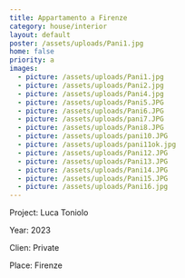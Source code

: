 ```yaml
---
title: Appartamento a Firenze
category: house/interior
layout: default
poster: /assets/uploads/Pani1.jpg
home: false
priority: a
images:
  - picture: /assets/uploads/Pani1.jpg
  - picture: /assets/uploads/Pani2.jpg
  - picture: /assets/uploads/Pani4.jpg
  - picture: /assets/uploads/Pani5.JPG
  - picture: /assets/uploads/Pani6.JPG
  - picture: /assets/uploads/pani7.JPG
  - picture: /assets/uploads/Pani8.JPG
  - picture: /assets/uploads/pani10.JPG
  - picture: /assets/uploads/pani11ok.jpg
  - picture: /assets/uploads/Pani12.JPG
  - picture: /assets/uploads/Pani13.JPG
  - picture: /assets/uploads/Pani14.JPG
  - picture: /assets/uploads/Pani15.JPG
  - picture: /assets/uploads/Pani16.jpg
---
```

Project: Luca Toniolo

Year: 2023

Clien: Private

Place: Firenze
